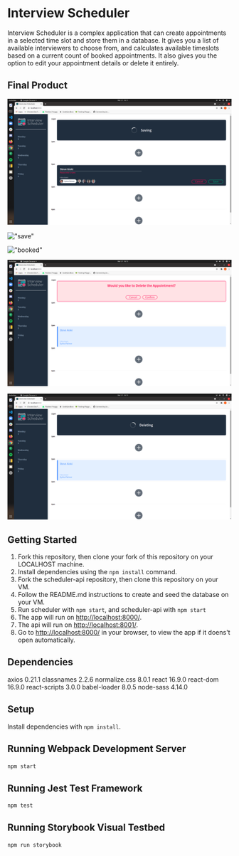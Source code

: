 # Interview Scheduler

Interview Scheduler is a complex application that can create appointments in a selected time slot and store them in a database. It gives you a list of available interviewers to choose from, and calculates available timeslots based on a current count of booked appointments. It also gives you the option to edit your appointment details or delete it entirely.  

## Final Product

!["create"](https://github.com/nicholasrwx/scheduler/blob/master/docs/create.png?raw=true)

!["save"](https://github.com/nicholasrwx/scheduler/blob/master/docs/save.png?raw=true)

!["booked"](https://github.com/nicholasrwx/scheduler/blob/master/docs/booked.png?raw=true)

!["confirm"](https://github.com/nicholasrwx/scheduler/blob/master/docs/confirm.png?raw=true)

!["delete"](https://github.com/nicholasrwx/scheduler/blob/master/docs/delete.png?raw=true)

## Getting Started

1. Fork this repository, then clone your fork of this repository on your LOCALHOST machine.
2. Install dependencies using the `npm install` command.
3. Fork the scheduler-api repository, then clone this repository on your VM.
4. Follow the README.md instructions to create and seed the database on your VM.
5. Run scheduler with `npm start`, and scheduler-api with `npm start`  
6. The app will run on <http://localhost:8000/>.
7. The api will run on <http://localhost:8001/>.
4. Go to <http://localhost:8000/> in your browser, to view the app if it doens't open automatically.


## Dependencies

 axios 0.21.1
 classnames 2.2.6
 normalize.css 8.0.1
 react 16.9.0
 react-dom 16.9.0
 react-scripts 3.0.0
 babel-loader 8.0.5
 node-sass 4.14.0


## Setup

Install dependencies with `npm install`.

## Running Webpack Development Server

```sh
npm start
```

## Running Jest Test Framework

```sh
npm test
```

## Running Storybook Visual Testbed

```sh
npm run storybook
```

